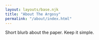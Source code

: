 ```yaml
---
layout: layouts/base.njk
title: "About The Argosy"
permalink: "/about/index.html"
---
```

Short blurb about the paper. Keep it simple.

